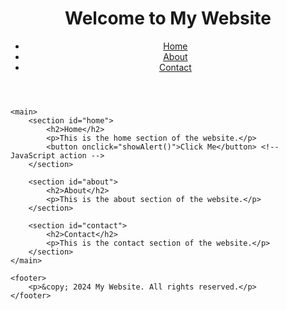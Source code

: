 <!DOCTYPE html>
<html lang="en">
<head>
    <meta charset="UTF-8">
    <title>My Website</title>
    <link rel="stylesheet" type="text/css" href="style.css"> <!-- Link to CSS -->
    <script src="script.js"></script> <!-- Link to JavaScript -->
</head>
<body>
    <header>
        <h1>Welcome to My Website</h1>
        <nav>
            <ul>
                <li><a href="#home">Home</a></li>
                <li><a href="#about">About</a></li>
                <li><a href="#contact">Contact</a></li>
            </ul>
        </nav>
    </header>

    <main>
        <section id="home">
            <h2>Home</h2>
            <p>This is the home section of the website.</p>
            <button onclick="showAlert()">Click Me</button> <!-- JavaScript action -->
        </section>

        <section id="about">
            <h2>About</h2>
            <p>This is the about section of the website.</p>
        </section>

        <section id="contact">
            <h2>Contact</h2>
            <p>This is the contact section of the website.</p>
        </section>
    </main>

    <footer>
        <p>&copy; 2024 My Website. All rights reserved.</p>
    </footer>
</body>
</html>
